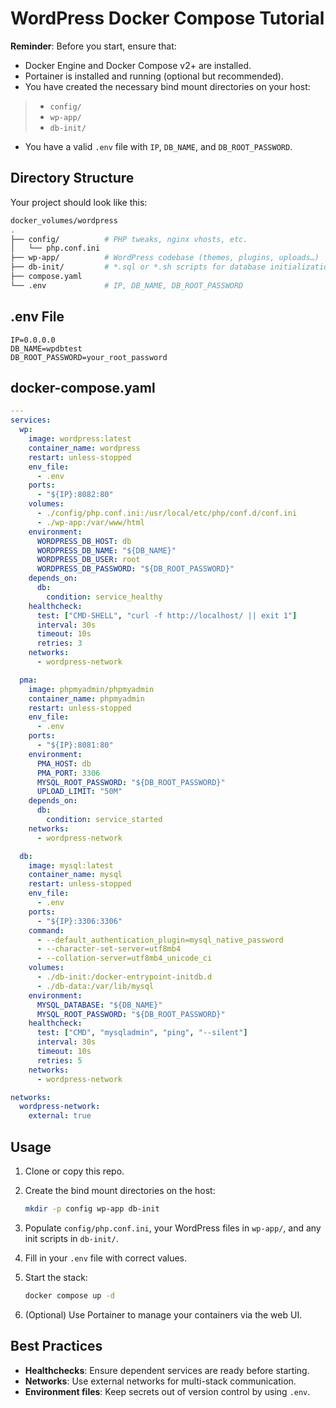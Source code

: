 # WordPress Docker Compose Tutorial

**Reminder**: Before you start, ensure that:

* Docker Engine and Docker Compose v2+ are installed.
* Portainer is installed and running (optional but recommended).
* You have created the necessary bind mount directories on your host:

>   * `config/`
>   * `wp-app/`
>   * `db-init/`

* You have a valid `.env` file with `IP`, `DB_NAME`, and `DB_ROOT_PASSWORD`.

## Directory Structure

Your project should look like this:

```bash
docker_volumes/wordpress
.
├── config/          # PHP tweaks, nginx vhosts, etc.
│   └── php.conf.ini
├── wp-app/          # WordPress codebase (themes, plugins, uploads…)
├── db-init/         # *.sql or *.sh scripts for database initialization
├── compose.yaml
└── .env             # IP, DB_NAME, DB_ROOT_PASSWORD
```

## .env File

```
IP=0.0.0.0
DB_NAME=wpdbtest
DB_ROOT_PASSWORD=your_root_password
```

## docker-compose.yaml

```yaml
---
services:
  wp:
    image: wordpress:latest
    container_name: wordpress
    restart: unless-stopped
    env_file:
      - .env
    ports:
      - "${IP}:8082:80"
    volumes:
      - ./config/php.conf.ini:/usr/local/etc/php/conf.d/conf.ini
      - ./wp-app:/var/www/html
    environment:
      WORDPRESS_DB_HOST: db
      WORDPRESS_DB_NAME: "${DB_NAME}"
      WORDPRESS_DB_USER: root
      WORDPRESS_DB_PASSWORD: "${DB_ROOT_PASSWORD}"
    depends_on:
      db:
        condition: service_healthy
    healthcheck:
      test: ["CMD-SHELL", "curl -f http://localhost/ || exit 1"]
      interval: 30s
      timeout: 10s
      retries: 3
    networks:
      - wordpress-network

  pma:
    image: phpmyadmin/phpmyadmin
    container_name: phpmyadmin
    restart: unless-stopped
    env_file:
      - .env
    ports:
      - "${IP}:8081:80"
    environment:
      PMA_HOST: db
      PMA_PORT: 3306
      MYSQL_ROOT_PASSWORD: "${DB_ROOT_PASSWORD}"
      UPLOAD_LIMIT: "50M"
    depends_on:
      db:
        condition: service_started
    networks:
      - wordpress-network

  db:
    image: mysql:latest
    container_name: mysql
    restart: unless-stopped
    env_file:
      - .env
    ports:
      - "${IP}:3306:3306"
    command:
      - --default_authentication_plugin=mysql_native_password
      - --character-set-server=utf8mb4
      - --collation-server=utf8mb4_unicode_ci
    volumes:
      - ./db-init:/docker-entrypoint-initdb.d
      - ./db-data:/var/lib/mysql
    environment:
      MYSQL_DATABASE: "${DB_NAME}"
      MYSQL_ROOT_PASSWORD: "${DB_ROOT_PASSWORD}"
    healthcheck:
      test: ["CMD", "mysqladmin", "ping", "--silent"]
      interval: 30s
      timeout: 10s
      retries: 5
    networks:
      - wordpress-network

networks:
  wordpress-network:
    external: true
```

## Usage

1. Clone or copy this repo.
2. Create the bind mount directories on the host:

   ```bash
   mkdir -p config wp-app db-init
   ```
3. Populate `config/php.conf.ini`, your WordPress files in `wp-app/`, and any init scripts in `db-init/`.
4. Fill in your `.env` file with correct values.
5. Start the stack:

   ```bash
   docker compose up -d
   ```
6. (Optional) Use Portainer to manage your containers via the web UI.

## Best Practices

* **Healthchecks**: Ensure dependent services are ready before starting.
* **Networks**: Use external networks for multi-stack communication.
* **Environment files**: Keep secrets out of version control by using `.env`.
